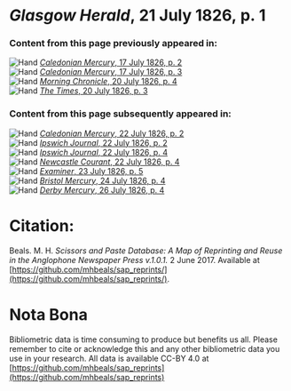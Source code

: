 # *Glasgow Herald*, 21 July 1826, p. 1  
  
### Content from this page previously appeared in:  
![Hand](http://scissorsandpaste.net/wp-content/uploads/2017/06/smallhandpointer.png) [*Caledonian Mercury*, 17 July 1826, p. 2](https://mhbeals.github.io/sap_html/Caledonian-Mercury/Caledonian-Mercury-17-July-1826-p-2)  
![Hand](http://scissorsandpaste.net/wp-content/uploads/2017/06/smallhandpointer.png) [*Caledonian Mercury*, 17 July 1826, p. 3](https://mhbeals.github.io/sap_html/Caledonian-Mercury/Caledonian-Mercury-17-July-1826-p-3)  
![Hand](http://scissorsandpaste.net/wp-content/uploads/2017/06/smallhandpointer.png) [*Morning Chronicle*, 20 July 1826, p. 4](https://mhbeals.github.io/sap_html/Morning-Chronicle/Morning-Chronicle-20-July-1826-p-4)  
![Hand](http://scissorsandpaste.net/wp-content/uploads/2017/06/smallhandpointer.png) [*The Times*, 20 July 1826, p. 3](https://mhbeals.github.io/sap_html/The-Times/The-Times-20-July-1826-p-3)  
  
### Content from this page subsequently appeared in:  
![Hand](http://scissorsandpaste.net/wp-content/uploads/2017/06/smallhandpointer.png) [*Caledonian Mercury*, 22 July 1826, p. 2](https://mhbeals.github.io/sap_html/Caledonian-Mercury/Caledonian-Mercury-22-July-1826-p-2)  
![Hand](http://scissorsandpaste.net/wp-content/uploads/2017/06/smallhandpointer.png) [*Ipswich Journal*, 22 July 1826, p. 2](https://mhbeals.github.io/sap_html/Ipswich-Journal/Ipswich-Journal-22-July-1826-p-2)  
![Hand](http://scissorsandpaste.net/wp-content/uploads/2017/06/smallhandpointer.png) [*Ipswich Journal*, 22 July 1826, p. 4](https://mhbeals.github.io/sap_html/Ipswich-Journal/Ipswich-Journal-22-July-1826-p-4)  
![Hand](http://scissorsandpaste.net/wp-content/uploads/2017/06/smallhandpointer.png) [*Newcastle Courant*, 22 July 1826, p. 4](https://mhbeals.github.io/sap_html/Newcastle-Courant/Newcastle-Courant-22-July-1826-p-4)  
![Hand](http://scissorsandpaste.net/wp-content/uploads/2017/06/smallhandpointer.png) [*Examiner*, 23 July 1826, p. 5](https://mhbeals.github.io/sap_html/Examiner/Examiner-23-July-1826-p-5)  
![Hand](http://scissorsandpaste.net/wp-content/uploads/2017/06/smallhandpointer.png) [*Bristol Mercury*, 24 July 1826, p. 4](https://mhbeals.github.io/sap_html/Bristol-Mercury/Bristol-Mercury-24-July-1826-p-4)  
![Hand](http://scissorsandpaste.net/wp-content/uploads/2017/06/smallhandpointer.png) [*Derby Mercury*, 26 July 1826, p. 4](https://mhbeals.github.io/sap_html/Derby-Mercury/Derby-Mercury-26-July-1826-p-4)  


# Citation: 

Beals. M. H. *Scissors and Paste Database: A Map of Reprinting and Reuse in the Anglophone Newspaper Press v.1.0.1.* 2 June 2017. Available at [https://github.com/mhbeals/sap_reprints/](https://github.com/mhbeals/sap_reprints/). 

# Nota Bona

Bibliometric data is time consuming to produce but benefits us all. Please remember to cite or acknowledge this and any other bibliometric data you use in your research. All data is available CC-BY 4.0 at [https://github.com/mhbeals/sap_reprints](https://github.com/mhbeals/sap_reprints)